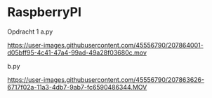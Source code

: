 # RaspberryPI

Opdracht 1 
a.py 

https://user-images.githubusercontent.com/45556790/207864001-d05bff95-4c41-47a4-99ad-49a28f03680c.mov

b.py 

https://user-images.githubusercontent.com/45556790/207863626-6717f02a-11a3-4db7-9ab7-fc6590486344.MOV
